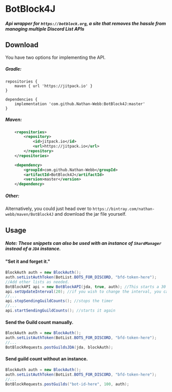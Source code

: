 # BotBlock4J

##### Api wrapper for `https://botblock.org`, a site that removes the hassle from managing multiple Discord List APIs 


## Download

You have two options for implementing the API. 


##### Gradle:

```text
repositories {
    maven { url 'https://jitpack.io' }
}

dependencies {
    implementation 'com.github.Nathan-Webb:BotBlock4J:master'
}
```


##### Maven:

```xml
	<repositories>
		<repository>
		    <id>jitpack.io</id>
		    <url>https://jitpack.io</url>
		</repository>
	</repositories>
```

```xml
	<dependency>
	    <groupId>com.github.Nathan-Webb</groupId>
	    <artifactId>BotBlock4J</artifactId>
	    <version>master</version>
	</dependency>
```


##### Other:

Alternatively, you could just head over to `https://bintray.com/nathan-webb/maven/BotBlock4J` 
and download the jar file yourself.


## Usage

##### Note: These snippets can also be used with an instance of `ShardManager` instead of a `JDA` instance.

#### "Set it and forget it."
```java
BlockAuth auth = new BlockAuth();
auth.setListAuthToken(BotList.BOTS_FOR_DISCORD, "bfd-token-here");
//Add other lists as needed.
BotBlockAPI api = new BotBlockAPI(jda, true, auth); //This starts a 30 minute timer that send guild counts every 30 minutes.
api.setUpdateInterval(20); //if you wish to change the interval, you can do so with this method.
//...
api.stopSendingGuildCounts(); //stops the timer
//...
api.startSendingGuildCounts(); //starts it again
```


#### Send the Guild count manually.
```java
BlockAuth auth = new BlockAuth();
auth.setListAuthToken(BotList.BOTS_FOR_DISCORD, "bfd-token-here");
//...
BotBlockRequests.postGuildsJDA(jda, blockAuth);
```

#### Send guild count without an instance.
```java
BlockAuth auth = new BlockAuth();
auth.setListAuthToken(BotList.BOTS_FOR_DISCORD, "bfd-token-here");
//...
BotBlockRequests.postGuilds("bot-id-here", 100, auth);
```



